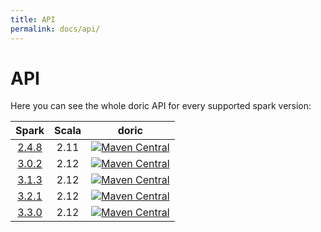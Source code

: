 ```yaml
---
title: API
permalink: docs/api/
---
```



# API

Here you can see the whole doric API for every supported spark version:

|            Spark             | Scala |                                                                                  doric                                                                                  |
|:----------------------------:|:-----:|:-----------------------------------------------------------------------------------------------------------------------------------------------------------------------:|
| [2.4.8](2.4/scala-2.11/api/) | 2.11  | [![Maven Central](https://img.shields.io/maven-central/v/org.hablapps/doric_2-4_2.11)](https://mvnrepository.com/artifact/org.hablapps/doric_2-4_2.11/0.0.4) |
| [3.0.2](3.0/scala-2.12/api/) | 2.12  | [![Maven Central](https://img.shields.io/maven-central/v/org.hablapps/doric_3-0_2.12)](https://mvnrepository.com/artifact/org.hablapps/doric_3-0_2.12/0.0.4) |
| [3.1.3](3.1/scala-2.12/api/) | 2.12  | [![Maven Central](https://img.shields.io/maven-central/v/org.hablapps/doric_3-1_2.12)](https://mvnrepository.com/artifact/org.hablapps/doric_3-1_2.12/0.0.4) |
| [3.2.1](3.2/scala-2.12/api/) | 2.12  | [![Maven Central](https://img.shields.io/maven-central/v/org.hablapps/doric_3-2_2.12)](https://mvnrepository.com/artifact/org.hablapps/doric_3-2_2.12/0.0.4) |
| [3.3.0](3.3/scala-2.12/api/) | 2.12  | [![Maven Central](https://img.shields.io/maven-central/v/org.hablapps/doric_3-3_2.12)](https://mvnrepository.com/artifact/org.hablapps/doric_3-3_2.12/0.0.4) |
